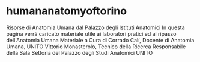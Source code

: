 # humananatomyoftorino
Risorse di Anatomia Umana dal Palazzo degli Istituti Anatomici
In questa pagina verrà caricato materiale utile ai laboratori pratici ed al ripasso dell'Anatomia Umana
Materiale a Cura di 
Corrado Calí, Docente di Anatomia Umana, UNITO
Vittorio Monasterolo, Tecnico della Ricerca Responsabile della Sala Settoria del Palazzo degli Studi Anatomici UNITO
